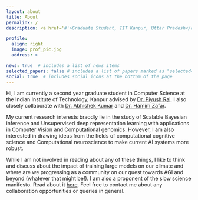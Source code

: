 ```yaml
---
layout: about
title: About
permalink: /
description: <a href='#'>Graduate Student, IIT Kanpur, Uttar Pradesh</a>

profile:
  align: right
  image: prof_pic.jpg
  address: >

news: true  # includes a list of news items
selected_papers: false # includes a list of papers marked as "selected={true}"
social: true  # includes social icons at the bottom of the page
---
```


<!-- Write your biography here. Tell the world about yourself. Link to your favorite [subreddit](http://reddit.com). You can put a picture in, too. The code is already in, just name your picture `prof_pic.jpg` and put it in the `img/` folder.

Put your address / P.O. box / other info right below your picture. You can also disable any these elements by editing `profile` property of the YAML header of your `_pages/about.md`. Edit `_bibliography/papers.bib` and Jekyll will render your [publications page](/al-folio/publications/) automatically.

Link to your social media connections, too. This theme is set up to use [Font Awesome icons](http://fortawesome.github.io/Font-Awesome/) and [Academicons](https://jpswalsh.github.io/academicons/), like the ones below. Add your Facebook, Twitter, LinkedIn, Google Scholar, or just disable all of them. -->

Hi, I am currently a second year graduate student in Computer Science at the Indian Institute of Technology, Kanpur advised by [Dr. Piyush Rai](https://www.cse.iitk.ac.in/users/piyush/). I also closely collaborate with [Dr. Abhishek Kumar](http://www.abhishek.umiacs.io/) and [Dr. Hamim Zafar](https://hamimzafar.wixsite.com/home). 

My current research interests braodly lie in the study of Scalable Bayesian inference and Unsupervised deep representation learning with applications in Computer Vision and Computational genomics. However, I am also interested in drawing ideas from the fields of computational cognitive science and Computational neuroscience to make current AI systems more robust.

While I am not involved in reading about any of these things, I like to think and discuss about the impact of training large models on our climate and where are we progressing as a community on our quest towards AGI and beyond (whatever that might be!). I am also a proponent of the slow science manifesto. Read about it [here](http://slow-science.org/). Feel free to contact me about any collaboration opportunities or queries in general.